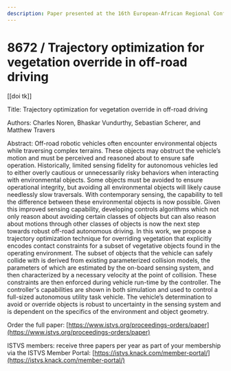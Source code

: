 ```yaml
---
description: Paper presented at the 16th European-African Regional Conference of the ISTVS
---
```


# 8672 / Trajectory optimization for vegetation override in off-road driving

\[\[doi tk]]

Title: Trajectory optimization for vegetation override in off-road driving

Authors: Charles Noren, Bhaskar Vundurthy, Sebastian Scherer, and Matthew Travers

Abstract: Off-road robotic vehicles often encounter environmental objects while traversing complex terrains. These objects may obstruct the vehicle’s motion and must be perceived and reasoned about to ensure safe operation. Historically, limited sensing fidelity for autonomous vehicles led to either overly cautious or unnecessarily risky behaviors when interacting with environmental objects. Some objects must be avoided to ensure operational integrity, but avoiding all environmental objects will likely cause needlessly slow traversals. With contemporary sensing, the capability to tell the difference between these environmental objects is now possible. Given this improved sensing capability, developing controls algorithms which not only reason about avoiding certain classes of objects but can also reason about motions through other classes of objects is now the next step towards robust off-road autonomous driving. In this work, we propose a trajectory optimization technique for overriding vegetation that explicitly encodes contact constraints for a subset of vegetative objects found in the operating environment. The subset of objects that the vehicle can safely collide with is derived from existing parameterized collision models, the parameters of which are estimated by the on-board sensing system, and then characterized by a necessary velocity at the point of collision. These constraints are then enforced during vehicle run-time by the controller. The controller's capabilities are shown in both simulation and used to control a full-sized autonomous utility task vehicle. The vehicle’s determination to avoid or override objects is robust to uncertainty in the sensing system and is dependent on the specifics of the environment and object geometry.

Order the full paper: [https://www.istvs.org/proceedings-orders/paper](https://www.istvs.org/proceedings-orders/paper)

ISTVS members: receive three papers per year as part of your membership via the ISTVS Member Portal: [https://istvs.knack.com/member-portal/](https://istvs.knack.com/member-portal/)

